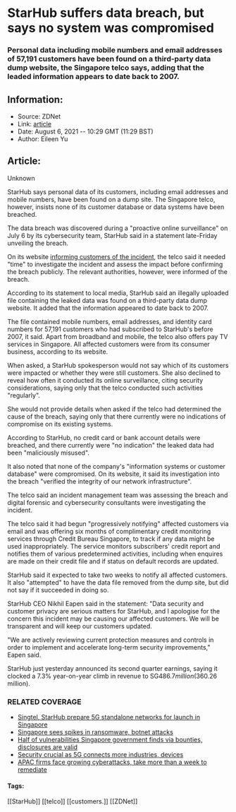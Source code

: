 # StarHub suffers data breach, but says no system was compromised
### Personal data including mobile numbers and email addresses of 57,191 customers have been found on a third-party data dump website, the Singapore telco says, adding that the leaded information appears to date back to 2007.

## Information:
+ Source: ZDNet
+ Link: [article](https://www.zdnet.com/article/starhub-suffers-data-breach-but-says-no-system-was-compromised/)
+ Date: August 6, 2021 -- 10:29 GMT (11:29 BST)
+ Author: Eileen Yu


## Article:
Unknown

StarHub says personal data of its customers, including email addresses and mobile numbers, have been found on a dump site. The Singapore telco, however, insists none of its customer database or data systems have been breached. 

The data breach was discovered during a "proactive online surveillance" on July 6 by its cybersecurity team, StarHub said in a statement late-Friday unveiling the breach.

On its website [informing customers of the incident](https://www.starhub.com/personal/support/article.html?id=tqdsBjPnOT909cZEvklcL7), the telco said it needed "time" to investigate the incident and assess the impact before confirming the breach publicly. The relevant authorities, however, were informed of the breach. 

According to its statement to local media, StarHub said an illegally uploaded file containing the leaked data was found on a third-party data dump website. It added that the information appeared to date back to 2007. 


The file contained mobile numbers, email addresses, and identity card numbers for 57,191 customers who had subscribed to StarHub's before 2007, it said. Apart from broadband and mobile, the telco also offers pay TV services in Singapore. All affected customers were from its consumer business, according to its website.

When asked, a StarHub spokesperson would not say which of its customers were impacted or whether they were still customers. She also declined to reveal how often it conducted its online surveillance, citing security considerations, saying only that the telco conducted such activities "regularly".

She would not provide details when asked if the telco had determined the cause of the breach, saying only that there currently were no indications of compromise on its existing systems. 






According to StarHub, no credit card or bank account details were breached, and there currently were "no indication" the leaked data had been "maliciously misused".

It also noted that none of the company's "information systems or customer database" were compromised. On its website, it said its investigation into the breach "verified the integrity of our network infrastructure".

The telco said an incident management team was assessing the breach and digital forensic and cybersecurity consultants were investigating the incident.

The telco said it had begun "progressively notifying" affected customers via email and was offering six months of complimentary credit monitoring services through Credit Bureau Singapore, to track if any data might be used inappropriately. The service monitors subscribers' credit report and notifies them of various predetermined activities, including when enquires are made on their credit file and if status on default records are updated. 

StarHub said it expected to take two weeks to notify all affected customers. It also "attempted" to have the data file removed from the dump site, but did not say if it succeeded in doing so.  

StarHub CEO Nikhil Eapen said in the statement: "Data security and customer privacy are serious matters for StarHub, and I apologise for the concern this incident may be causing our affected customers. We will be transparent and will keep our customers updated. 

"We are actively reviewing current protection measures and controls in order to implement and accelerate long-term security improvements," Eapen said. 

StarHub just yesterday announced its second quarter earnings, saying it clocked a 7.3% year-on-year climb in revenue to SG$486.7 million ($360.26 million). 

### RELATED COVERAGE

* [Singtel, StarHub prepare 5G standalone networks for launch in Singapore](https://www.zdnet.com/article/singtel-starhub-prepare-5g-standalone-networks-for-launch-in-singapore/)
* [Singapore sees spikes in ransomware, botnet attacks](https://www.zdnet.com/article/singapore-sees-spikes-in-ransomware-botnet-attacks/)
* [Half of vulnerabilities Singapore government finds via bounties, disclosures are valid](https://www.zdnet.com/article/half-of-vulnerabilities-singapore-government-finds-via-bounties-disclosures-are-valid/)
* [Security crucial as 5G connects more industries, devices](https://www.zdnet.com/article/security-crucial-as-5g-connects-more-industries-devices/)
* [APAC firms face growing cyberattacks, take more than a week to remediate](https://www.zdnet.com/article/apac-firms-face-growing-cyberattacks-take-more-than-a-week-to-remediate/)





#### Tags:
[[StarHub]] [[telco]] [[customers.]] [[ZDNet]]
